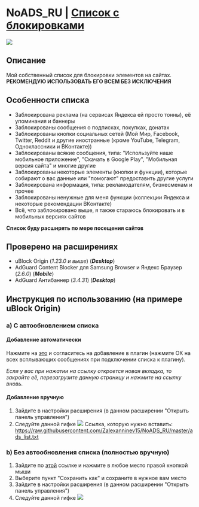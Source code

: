 # NoADS_RU | [Список с блокировками](https://raw.githubusercontent.com/Zalexanninev15/NoADS_RU/master/ads_list.txt)
![](https://i.imgur.com/9yk8yUq.jpg)
## Описание
Мой собственный список для блокировки элементов на сайтах. **РЕКОМЕНДУЮ ИСПОЛЬЗОВАТЬ ЕГО ВСЕМ БЕЗ ИСКЛЮЧЕНИЯ**
## Особенности списка
* Заблокирована реклама (на сервисах Яндекса ей просто тонны), её упоминания и баннеры
* Заблокированы сообщения о подписках, покупках, донатах
* Заблокированы кнопки социальных сетей (Мой Мир, Facebook, Twitter, Reddit и другие иностранные (кроме YouTube, Telegram, Одноклассники и ВКонтакте))
* Заблокированы всякие сообщения, типа: "Используйте наше мобильное приложение", "Скачать в Google Play", "Мобильная версия сайта" и многие другие
* Заблокированы некоторые элементы (кнопки и функции), которые собирают о вас данные или "помогают" предоставить другие услуги
* Заблокирована информация, типа: рекламодателям, бизнесменам и прочее
* Заблокированы ненужные для меня функции (коллекции Яндекса и некоторые рекомендации ВКонтакте)
* Всё, что заблокировано выше, я также стараюсь блокировать и в мобильных версиях сайтов

**Список буду расширять по мере посещения сайтов**
## Проверено на расширениях
* uBlock Origin (*1.23.0 и выше*) (***Desktop***)
* AdGuard Content Blocker для Samsung Browser и Яндекс Браузер (*2.6.0*) (***Mobile***)
* AdGuard Антибаннер (*3.4.31*) (***Desktop***)

## Инструкция по использованию (на примере uBlock Origin)
### a) С автообновлением списка
#### Добавление автоматически
Нажмите на [это](https://subscribe.adblockplus.org/?location=https://raw.githubusercontent.com/Zalexanninev15/NoADS_RU/master/ads_list.txt&title=NoADS_RU) и согласитесь на добавление в плагин (нажмите ОК на всех всплывающих сообщениях при подключении списка к плагину). 

*Если у вас при нажатии на ссылку откроется новая вкладка, то закройте её, перезагрузите данную страницу и нажмите на ссылку вновь.*
#### Добавление вручную
1. Зайдите в настройки расширения (в данном расширении "Открыть панель управления")
2. Следуйте данной гифке
![](https://github.com/Zalexanninev15/NoADS_RU/blob/master/uBlockOrigin-how.gif)
Ссылка, которую нужно вставить: https://raw.githubusercontent.com/Zalexanninev15/NoADS_RU/master/ads_list.txt
### b) Без автообновления списка (полностью вручную)
1. Зайдите по [этой](https://raw.githubusercontent.com/Zalexanninev15/NoADS_RU/master/ads_list.txt) ссылке и нажмите в любое место правой кнопкой мыши
2. Выберите пункт "Сохранить как" и сохраните в нужное вам место
3. Зайдите в настройки расширения (в данном расширении "Открыть панель управления")
4. Следуйте данной гифке
![](https://github.com/Zalexanninev15/NoADS_RU/blob/master/uBlockOrigin-how_from-file.gif)

